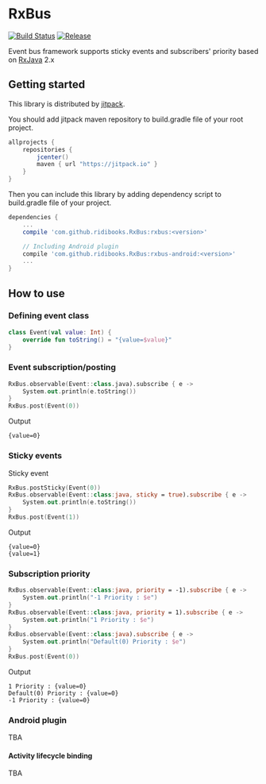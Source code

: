 # RxBus

[![Build Status](https://travis-ci.org/ridibooks/RxBus.svg?branch=master)](https://travis-ci.org/ridibooks/RxBus)
[![Release](https://jitpack.io/v/ridibooks/RxBus.svg)](https://jitpack.io/#ridibooks/RxBus)

Event bus framework supports sticky events and subscribers' priority based on [RxJava](https://github.com/ReactiveX/RxJava) 2.x

## Getting started

This library is distributed by [jitpack](https://jitpack.io).

You should add jitpack maven repository to build.gradle file of your root project.

```groovy
allprojects {
    repositories {
        jcenter()
        maven { url "https://jitpack.io" }
    }
}
```

Then you can include this library by adding dependency script to build.gradle file of your project.

```groovy
dependencies {
    ...
    compile 'com.github.ridibooks.RxBus:rxbus:<version>'

    // Including Android plugin
    compile 'com.github.ridibooks.RxBus:rxbus-android:<version>'
    ...
}
```

## How to use

### Defining event class

```kotlin
class Event(val value: Int) {
    override fun toString() = "{value=$value}"
}
```

### Event subscription/posting

```kotlin
RxBus.observable(Event::class.java).subscribe { e ->
    System.out.println(e.toString())
}
RxBus.post(Event(0))
```

Output

```
{value=0}
```

### Sticky events

Sticky event 

```kotlin
RxBus.postSticky(Event(0))
RxBus.observable(Event::class:java, sticky = true).subscribe { e ->
    System.out.println(e.toString())
}
RxBus.post(Event(1))
```

Output

```
{value=0}
{value=1}
```

### Subscription priority

```kotlin
RxBus.observable(Event::class:java, priority = -1).subscribe { e ->
    System.out.println("-1 Priority : $e")
}
RxBus.observable(Event::class:java, priority = 1).subscribe { e ->
    System.out.println("1 Priority : $e")
}
RxBus.observable(Event::class:java).subscribe { e ->
    System.out.println("Default(0) Priority : $e")
}
RxBus.post(Event(0))
```

Output

```
1 Priority : {value=0}
Default(0) Priority : {value=0}
-1 Priority : {value=0}
```

### Android plugin

TBA

#### Activity lifecycle binding

TBA

